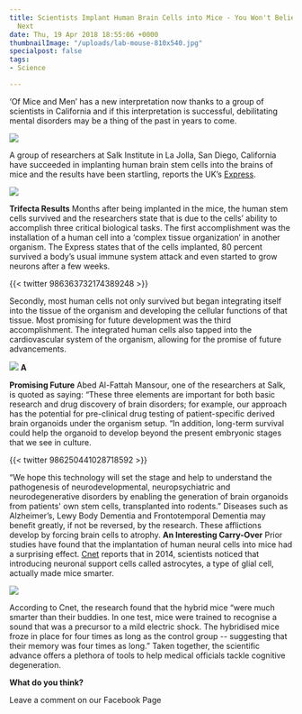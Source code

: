 ```yaml
---
title: Scientists Implant Human Brain Cells into Mice - You Won't Believe What Happened
  Next
date: Thu, 19 Apr 2018 18:55:06 +0000
thumbnailImage: "/uploads/lab-mouse-810x540.jpg"
specialpost: false
tags:
- Science

---
```

‘Of Mice and Men’ has a new interpretation now thanks to a group of scientists in California and if this interpretation is successful, debilitating mental disorders may be a thing of the past in years to come. 

[![](http://newsattorneys.staging.wpengine.com/wp-content/uploads/2018/04/jonas-salk-inst-1024x768.jpg)](http://newsattorneys.staging.wpengine.com/wp-content/uploads/2018/04/jonas-salk-inst.jpg) 

A group of researchers at Salk Institute in La Jolla, San Diego, California have succeeded in implanting human brain stem cells into the brains of mice and the results have been startling, reports the UK’s [Express](https://www.express.co.uk/news/science/948287/brain-transplant-human-mouse-hybrid-salk-institute). 

[![](http://newsattorneys.staging.wpengine.com/wp-content/uploads/2018/04/lab-mouse2.jpg)](http://newsattorneys.staging.wpengine.com/wp-content/uploads/2018/04/lab-mouse2.jpg) 

**Trifecta Results** Months after being implanted in the mice, the human stem cells survived and the researchers state that is due to the cells’ ability to accomplish three critical biological tasks. The first accomplishment was the installation of a human cell into a ‘complex tissue organization’ in another organism. The Express states that of the cells implanted, 80 percent survived a body’s usual immune system attack and even started to grow neurons after a few weeks. 

{{< twitter 986363732174389248 >}}

Secondly, most human cells not only survived but began integrating itself into the tissue of the organism and developing the cellular functions of that tissue. Most promising for future development was the third accomplishment. The integrated human cells also tapped into the cardiovascular system of the organism, allowing for the promise of future advancements. 

[![](http://newsattorneys.staging.wpengine.com/wp-content/uploads/2018/04/researcher.png)](http://newsattorneys.staging.wpengine.com/wp-content/uploads/2018/04/researcher.png) **A** 

**Promising Future** Abed Al-Fattah Mansour, one of the researchers at Salk, is quoted as saying: “These three elements are important for both basic research and drug discovery of brain disorders; for example, our approach has the potential for pre-clinical drug testing of patient-specific derived brain organoids under the organism setup. “In addition, long-term survival could help the organoid to develop beyond the present embryonic stages that we see in culture. 

{{< twitter 986250441028718592 >}}

“We hope this technology will set the stage and help to understand the pathogenesis of neurodevelopmental, neuropsychiatric and neurodegenerative disorders by enabling the generation of brain organoids from patients' own stem cells, transplanted into rodents.” Diseases such as Alzheimer’s, Lewy Body Dementia and Frontotemporal Dementia may benefit greatly, if not be reversed, by the research. These afflictions develop by forcing brain cells to atrophy. **An Interesting Carry-Over** Prior studies have found that the implantation of human neural cells into mice had a surprising effect. [Cnet](https://www.cnet.com/news/mice-implanted-with-human-brain-cells-become-smarter/) reports that in 2014, scientists noticed that introducing neuronal support cells called astrocytes, a type of glial cell, actually made mice smarter. 

[![](http://newsattorneys.staging.wpengine.com/wp-content/uploads/2018/04/lab-mouse-1024x683.jpg)](http://newsattorneys.staging.wpengine.com/wp-content/uploads/2018/04/lab-mouse.jpg) 

According to Cnet, the research found that the hybrid mice “were much smarter than their buddies. In one test, mice were trained to recognise a sound that was a precursor to a mild electric shock. The hybridised mice froze in place for four times as long as the control group -- suggesting that their memory was four times as long.” Taken together, the scientific advance offers a plethora of tools to help medical officials tackle cognitive degeneration.

**What do you think?**

Leave a comment on our Facebook Page